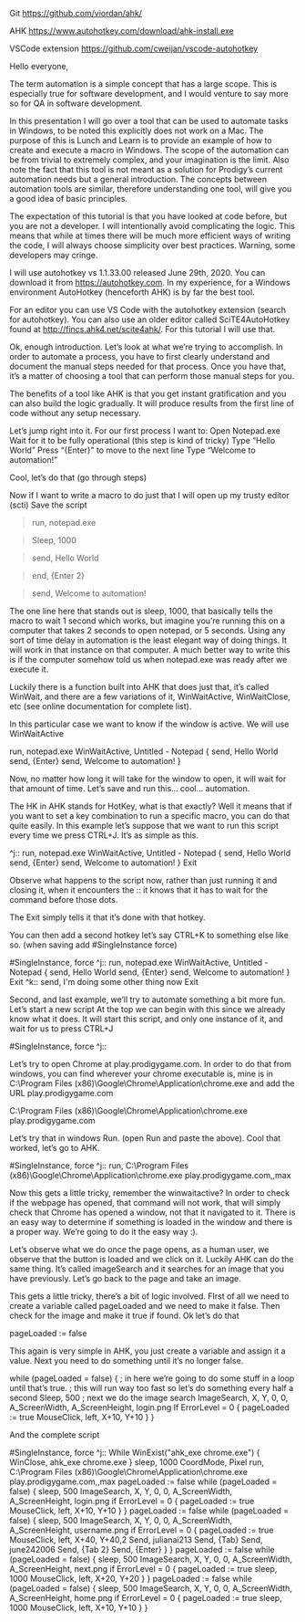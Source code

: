 Git https://github.com/viordan/ahk/

AHK https://www.autohotkey.com/download/ahk-install.exe

VSCode extension https://github.com/cweijan/vscode-autohotkey


Hello everyone, 

The term automation is a simple concept that has a large scope.  This is especially true for software development, and I would venture to say more so for QA in software development.

In this presentation I will go over a tool that can be used to automate tasks in Windows, to be noted this explicitly does not work on a Mac.  The purpose of this is Lunch and Learn is to provide an example of  how to create and execute a macro in Windows. The scope of the automation can be from trivial to extremely complex, and your imagination is the limit.  Also note the fact that this tool is not meant as a solution for Prodigy’s current automation needs but a general introduction.  The concepts between automation tools are similar, therefore understanding one tool, will give you a good idea of basic principles.

The expectation of this tutorial is that you have looked at code before, but you are not a developer.  I will intentionally avoid complicating the logic.  This means that while at times there will be much more efficient ways of writing the code, I will always choose simplicity over best practices.  Warning, some developers may cringe. 

I will use autohotkey vs 1.1.33.00 released June 29th, 2020.  You can download it from https://autohotkey.com.   In my experience, for a Windows environment AutoHotkey (henceforth AHK) is by far the best tool.

For an editor you can use VS Code with the autohotkey extension (search for autohotkey).  You can also use an older editor called SciTE4AutoHotkey found at http://fincs.ahk4.net/scite4ahk/.  For this tutorial I will use that.

Ok, enough introduction.  Let’s look at what we’re trying to accomplish.  In order to automate a process, you have to first clearly understand and document the manual steps needed for that process.  Once you have that, it’s a matter of choosing a tool that can perform those manual steps for you.

The benefits of a tool like AHK is that you get instant gratification and you can also build the logic gradually.  It will produce results from the first line of code without any setup necessary.

Let’s jump right into it.  For our first process I want to:
Open Notepad.exe
Wait for it to be fully operational (this step is kind of tricky)
Type “Hello World”
Press “{Enter}” to move to the next line
Type “Welcome to automation!”

Cool, let’s do that (go through steps)

Now if I want to write a macro to do just that I will open up my trusty editor (scti)
Save the script

>run, notepad.exe

>Sleep, 1000

>send, Hello World

>end, {Enter 2}

>send, Welcome to automation!

The one line here that stands out is sleep, 1000, that basically tells the macro to wait 1 second which works, but imagine you’re running this on a computer that takes 2 seconds to open notepad, or 5 seconds.  Using any sort of time delay in automation is the least elegant way of doing things.  It will work in that instance on that computer.  A much better way to write this is if the computer somehow told us when notepad.exe was ready after we execute it. 

Luckily there is a function built into AHK that does just that, it’s called WinWait, and there are a few variations of it, WinWaitActive, WinWaitClose, etc (see online documentation for complete list).

In this particular case we want to know if the window is active. We will use WinWaitActive

run, notepad.exe
WinWaitActive, Untitled - Notepad
{
	send, Hello World
	send, {Enter}
	send, Welcome to automation!
}

Now, no matter how long it will take for the window to open, it will wait for that amount of time.  Let’s save and run this… cool… automation.


The HK in AHK stands for HotKey, what is that exactly?  Well it means that if you want to set a key combination to run a specific macro, you can do that quite easily.  In this example let’s suppose that we want to run this script every time we press CTRL+J.  It’s as simple as this.

^j::
run, notepad.exe
WinWaitActive, Untitled - Notepad
{
	send, Hello World
	send, {Enter}
	send, Welcome to automation!
}
Exit

Observe what happens to the script now, rather than just running it and closing it, when it encounters the :: it knows that it has to wait for the command before those dots.

The Exit simply tells it that it’s done with that hotkey.

You can then add a second hotkey let’s say CTRL+K to something else like so. (when saving add #SingleInstance force)

#SingleInstance, force
^j::
run, notepad.exe
WinWaitActive, Untitled - Notepad
{
	send, Hello World
	send, {Enter}
	send, Welcome to automation!
}
Exit
^k::
send, I'm doing some other thing now
Exit


Second, and last example, we’ll try to automate something a bit more fun.  
Let’s start a new script
At the top we can begin with this since we already know what it does.  It will start this script, and only one instance of it, and wait for us to press CTRL+J

#SingleInstance, force
^j::

Let’s try to open Chrome at play.prodigygame.com. In order to do that from windows, you can find wherever your chrome executable is, mine is in C:\Program Files (x86)\Google\Chrome\Application\chrome.exe and add the URL play.prodigygame.com

C:\Program Files (x86)\Google\Chrome\Application\chrome.exe play.prodigygame.com

Let’s try that in windows Run. (open Run and paste the above).  Cool that worked,  let’s go to AHK.  

#SingleInstance, force
^j::
run,  C:\Program Files (x86)\Google\Chrome\Application\chrome.exe play.prodigygame.com,,max

Now this gets a little tricky, remember the winwaitactive? In order to check if the webpage has opened, that command will not work, that will simply check that Chrome has opened a window, not that it navigated to it.  There is an easy way to determine if something is loaded in the window and there is a proper way.  We’re going to do it the easy way :).

Let’s observe what we do once the page opens, as a human user, we observe that the button is loaded and we click on it.  Luckily AHK can do the same thing.  It’s called imageSearch and it searches for an image that you have previously.  Let’s go back to the page and take an image.


This gets a little tricky, there’s a bit of logic involved.  FIrst of all we need to create a variable called pageLoaded and we need to make it false. Then check for the image and make it true if found.  Ok let’s do that

pageLoaded := false

This again is very simple in AHK, you just create a variable and assign it a value.  Next you need to do something until it’s no longer false.

while (pageLoaded = false)
{
	; in here we’re going to do some stuff in a loop until that’s true.
	; this will run way too fast so let’s do something every half a second
	Sleep, 500
	; next we do the image search
	ImageSearch, X, Y, 0, 0, A_ScreenWidth, A_ScreenHeight, login.png
	If ErrorLevel = 0
	{
	pageLoaded := true
	MouseClick, left, X+10, Y+10
}
}



And the complete script 

#SingleInstance, force
^j::
While WinExist("ahk_exe chrome.exe")
{
WinClose, ahk_exe chrome.exe
}
sleep, 1000
CoordMode, Pixel
run,  C:\Program Files (x86)\Google\Chrome\Application\chrome.exe play.prodigygame.com,,max
pageLoaded := false
while (pageLoaded = false)
{
	sleep, 500
	ImageSearch, X, Y, 0, 0, A_ScreenWidth, A_ScreenHeight, login.png
	if ErrorLevel = 0
	{
		pageLoaded := true
		MouseClick, left, X+10, Y+10
	}
}
pageLoaded := false
while (pageLoaded = false)
{
	sleep, 500
	ImageSearch, X, Y, 0, 0, A_ScreenWidth, A_ScreenHeight, username.png
	if ErrorLevel = 0
	{
		pageLoaded := true
		MouseClick, left, X+40, Y+40,2
		Send, julianai213
		Send, {Tab}
		Send, june242006
		Send, {Tab 2}
		Send, {Enter}
	}
}
pageLoaded := false
while (pageLoaded = false)
{
	sleep, 500
	ImageSearch, X, Y, 0, 0, A_ScreenWidth, A_ScreenHeight, next.png
	if ErrorLevel = 0
	{
		pageLoaded := true
		sleep, 1000
		MouseClick, left, X+20, Y+20
	}
}
pageLoaded := false
while (pageLoaded = false)
{
sleep, 500
	ImageSearch, X, Y, 0, 0, A_ScreenWidth, A_ScreenHeight, home.png
	if ErrorLevel = 0
	{
		pageLoaded := true
		sleep, 1000
		MouseClick, left, X+10, Y+10
	}
}


